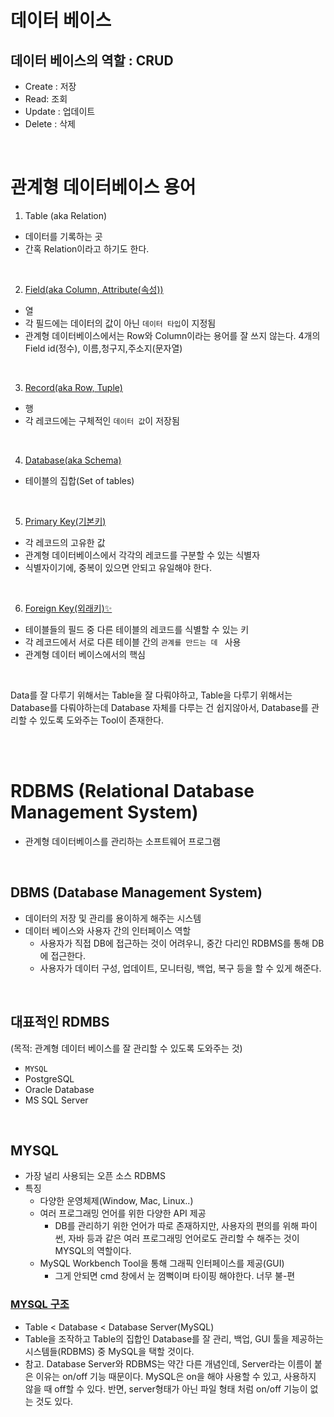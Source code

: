 # 데이터 베이스
## 데이터 베이스의 역할 : CRUD
- Create : 저장
- Read: 조회
- Update : 업데이트
- Delete : 삭제

<br>

# 관계형 데이터베이스 용어

1. Table (aka Relation)
- 데이터를 기록하는 곳
- 간혹 Relation이라고 하기도 한다.

<br>

2. [Field(aka Column, Attribute(속성))](./img/10.png)
- 열
- 각 필드에는 데이터의 값이 아닌 `데이터 타입`이 지정됨
- 관계형 데이터베이스에서는 Row와 Column이라는 용어를 잘 쓰지 않는다.
4개의 Field
id(정수), 이름,청구지,주소지(문자열)

<br>


3. [Record(aka Row, Tuple)](./img/11.png)
- 행
- 각 레코드에는 구체적인 `데이터 값`이 저장됨

<br>

4. [Database(aka Schema)](./img/12.png)
- 테이블의 집합(Set of tables)

<br>

5. [Primary Key(기본키)](./img/13.png)
- 각 레코드의 고유한 값
- 관계형 데이터베이스에서 각각의 레코드를 구분할 수 있는 식별자
- 식별자이기에, 중복이 있으면 안되고 유일해야 한다.

<br>

6. [Foreign Key(외래키)✨](./img/14.png)
- 테이블들의 필드 중 다른 테이블의 레코드를 식별할 수 있는 키
- 각 레코드에서 서로 다른 테이블 간의 `관계를 만드는 데 ` 사용
- 관계형 데이터 베이스에서의 핵심

<br>

Data를 잘 다루기 위해서는 Table을 잘 다뤄야하고, Table을 다루기 위해서는 Database를 다뤄야하는데 Database 자체를 다루는 건 쉽지않아서, Database를 관리할 수 있도록 도와주는 Tool이 존재한다.

<br>
<br>

# RDBMS (Relational Database Management System)
- 관계형 데이터베이스를 관리하는 소프트웨어 프로그램

<br>

## DBMS (Database Management System)
- 데이터의 저장 및 관리를 용이하게 해주는 시스템
- 데이터 베이스와 사용자 간의 인터페이스 역할
    - 사용자가 직접 DB에 접근하는 것이 어려우니, 중간 다리인 RDBMS를 통해 DB에 접근한다.
    - 사용자가 데이터 구성, 업데이트, 모니터링, 백업, 복구 등을 할 수 있게 해준다.

<br>

## 대표적인 RDMBS 
(목적: 관계형 데이터 베이스를 잘 관리할 수 있도록 도와주는 것)
- `MYSQL`
- PostgreSQL
- Oracle Database
- MS SQL Server

<br>

## MYSQL
- 가장 널리 사용되는 오픈 소스 RDBMS
- 특징
    - 다양한 운영체제(Window, Mac, Linux..)
    - 여러 프로그래밍 언어를 위한 다양한 API 제공
        - DB를 관리하기 위한 언어가 따로 존재하지만, 사용자의 편의를 위해 파이썬, 자바 등과 같은 여러 프로그래밍 언어로도 관리할 수 해주는 것이 MYSQL의 역할이다.
    - MySQL Workbench Tool을 통해 그래픽 인터페이스를 제공(GUI)
        - 그게 안되면 cmd 창에서 눈 껌뻑이며 타이핑 해야한다. 너무 불-편

### [MYSQL 구조](./img/15.png)
- Table < Database < Database Server(MySQL)
- Table을 조작하고 Table의 집합인 Database를 잘 관리, 백업, GUI 툴을 제공하는 시스템들(RDBMS) 중 MySQL을 택할 것이다.
- 참고. Database Server와 RDBMS는 약간 다른 개념인데, Server라는 이름이 붙은 이유는 on/off 기능 때문이다. MySQL은 on을 해야 사용할 수 있고, 사용하지 않을 때 off할 수 있다. 반면, server형태가 아닌 파일 형태 처럼 on/off 기능이 없는 것도 있다.
